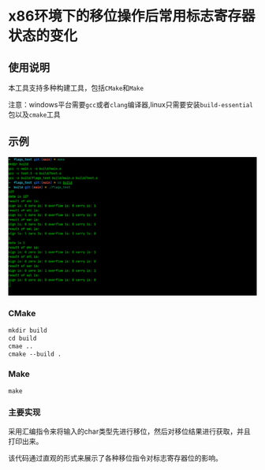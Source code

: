 # x86环境下的移位操作后常用标志寄存器状态的变化

## 使用说明

本工具支持多种构建工具，包括`CMake`和`Make`

注意：windows平台需要`gcc`或者`clang`编译器,linux只需要安装`build-essential`包以及`cmake`工具

## 示例

![lost](./image.png)

### CMake

```shell
mkdir build
cd build
cmae ..
cmake --build .
```

### Make

```shell
make
```

### 主要实现

采用汇编指令来将输入的char类型先进行移位，然后对移位结果进行获取，并且打印出来。

该代码通过直观的形式来展示了各种移位指令对标志寄存器位的影响。
